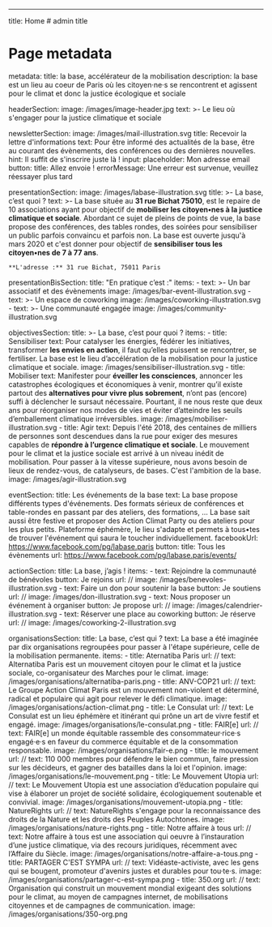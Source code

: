 ---
title: Home # admin title

# Page metadata
metadata: 
  title: la base, accélérateur de la mobilisation
  description: la base est un lieu au coeur de Paris où les citoyen·ne·s se rencontrent et agissent pour le climat et donc la justice écologique et sociale

headerSection:
  image: /images/image-header.jpg
  text: >-
    Le lieu où s'engager
    pour la justice
    climatique et sociale

newsletterSection: 
  image: /images/mail-illustration.svg
  title: Recevoir la lettre d'informations
  text: Pour être informé des actualités de la base, être au courant des évènements, des conférences ou des dernières nouvelles.
  hint: Il suffit de s'inscrire juste là !
  input: 
    placeholder: Mon adresse email
  button: 
    title: Allez envoie !
  errorMessage: Une erreur est survenue, veuillez réessayer plus tard

presentationSection: 
  image: /images/labase-illustration.svg
  title: >-
    La base,
    c’est quoi ?
  text: >- 
    La base située au **31 rue Bichat 75010**, est le repaire de 10 associations ayant pour objectif de **mobiliser les citoyen•nes à la justice climatique et sociale**. Abordant ce sujet de pleins de points de vue, la base propose des conférences, des tables rondes, des soirées pour sensibiliser un public parfois convaincu et parfois non. La base est ouverte jusqu'à mars 2020 et c'est donner pour objectif de **sensibiliser tous les citoyen•nes de 7 à 77 ans**.

    **L'adresse :** 31 rue Bichat, 75011 Paris

presentationBisSection: 
  title: "En pratique c’est :"
  items: 
    - text: >-
        Un bar associatif et
        des évènements
      image: /images/bar-event-illustration.svg
    - text: >-
        Un espace 
        de coworking
      image: /images/coworking-illustration.svg
    - text: >-
        Une communauté
        engagée
      image: /images/community-illustration.svg

objectivesSection: 
  title: >-
    La base, 
    c’est pour quoi ?
  items:
    - title: Sensibiliser
      text: Pour catalyser les énergies, fédérer les initiatives, transformer **les envies en action**, il faut qu’elles puissent se rencontrer, se fertiliser. La base est le lieu d’accélération de la mobilisation pour la justice climatique et sociale.
      image: /images/sensibiliser-illustration.svg
    - title: Mobiliser
      text: Manifester pour **éveiller les consciences**, annoncer les catastrophes écologiques et économiques à venir, montrer qu’il existe partout des **alternatives pour vivre plus sobrement**, n’ont pas (encore) suffi à déclencher le sursaut nécessaire. Pourtant, il ne nous reste que deux ans pour réorganiser nos modes de vies et éviter d’atteindre les seuils d’emballement climatique irréversibles.
      image: /images/mobiliser-illustration.svg
    - title: Agir
      text: Depuis l'été 2018, des centaines de milliers de personnes sont descendues dans la rue pour exiger des mesures capables de **répondre à l’urgence climatique et sociale**. Le mouvement pour le climat et la justice sociale est arrivé à un niveau inédit de mobilisation. Pour passer à la vitesse supérieure, nous avons besoin de lieux de rendez-vous, de catalyseurs, de bases. C'est l'ambition de la base.
      image: /images/agir-illustration.svg

eventSection: 
  title: Les événements de la base
  text: La base propose différents types d'événements. Des formats sérieux de conférences et table-rondes en passant par des ateliers, des formations, ... La base sait aussi être festive et proposer des Action Climat Party ou des ateliers pour les plus petits. Plateforme éphémère, le lieu s'adapte et permets à tous•tes de trouver l'événement qui saura le toucher individuellement. 
  facebookUrl: https://www.facebook.com/pg/labase.paris
  button: 
    title: Tous les évènements
    url: https://www.facebook.com/pg/labase.paris/events/

actionSection:
  title: La base, j’agis !
  items: 
    - text: Rejoindre la communauté de bénévoles
      button: Je rejoins
      url: //
      image: /images/benevoles-illustration.svg
    - text: Faire un don pour soutenir la base
      button: Je soutiens
      url: //
      image: /images/don-illustration.svg
    - text: Nous proposer un événement à organiser
      button: Je propose
      url: //
      image: /images/calendrier-illustration.svg
    - text: Réserver une place au coworking
      button: Je réserve
      url: //
      image: /images/coworking-2-illustration.svg

organisationsSection:
  title: La base, c’est qui ?
  text: La base a été imaginée par dix organisations regroupées pour passer à l'étape supérieure, celle de la mobilisation permanente.
  items: 
    - title: Aternatiba Paris
      url: //
      text: Alternatiba Paris est un mouvement citoyen pour le climat et la justice sociale, co-organisateur des Marches pour le climat.
      image: /images/organisations/alternatiba-paris.png
    - title: ANV-COP21
      url: //
      text: Le Groupe Action Climat Paris est un mouvement non-violent et déterminé, radical et populaire qui agit pour relever le défi climatique.
      image: /images/organisations/action-climat.png
    - title: Le Consulat
      url: //
      text: Le Consulat est un lieu éphémère et itinérant qui prône un art de vivre festif et engagé.
      image: /images/organisations/le-consulat.png
    - title: FAIR[e]
      url: //
      text: FAIR[e] un monde équitable rassemble des consommateur·rice·s engagé·e·s en faveur du commerce équitable et de la consommation responsable.
      image: /images/organisations/fair-e.png
    - title: le mouvement
      url: //
      text: 110 000 membres pour défendre le bien commun, faire pression sur les décideurs, et gagner des batailles dans la loi et l'opinion.
      image: /images/organisations/le-mouvement.png
    - title: Le Mouvement Utopia 
      url: //
      text: Le Mouvement Utopia est une association d’éducation populaire qui vise à élaborer un projet de société solidaire, écologiquement soutenable et convivial.
      image: /images/organisations/mouvement-utopia.png
    - title: NatureRights
      url: //
      text: NatureRights s'engage pour la reconnaissance des droits de la Nature et les droits des Peuples Autochtones.
      image: /images/organisations/nature-rights.png
    - title: Notre affaire à tous
      url: //
      text: Notre affaire à tous est une association qui oeuvre à l’instauration d’une justice climatique, via des recours juridiques, récemment avec l’Affaire du Siècle.
      image: /images/organisations/notre-affaire-a-tous.png
    - title: PARTAGER C'EST SYMPA
      url: //
      text: Vidéaste-activiste, avec les gens qui se bougent, promoteur d'avenirs justes et durables pour tou·te·s.
      image: /images/organisations/partager-c-est-sympa.png
    - title: 350.org
      url: //
      text: Organisation qui construit un mouvement mondial exigeant des solutions pour le climat, au moyen de campagnes internet, de mobilisations citoyennes et de campagnes de communication.
      image: /images/organisations/350-org.png